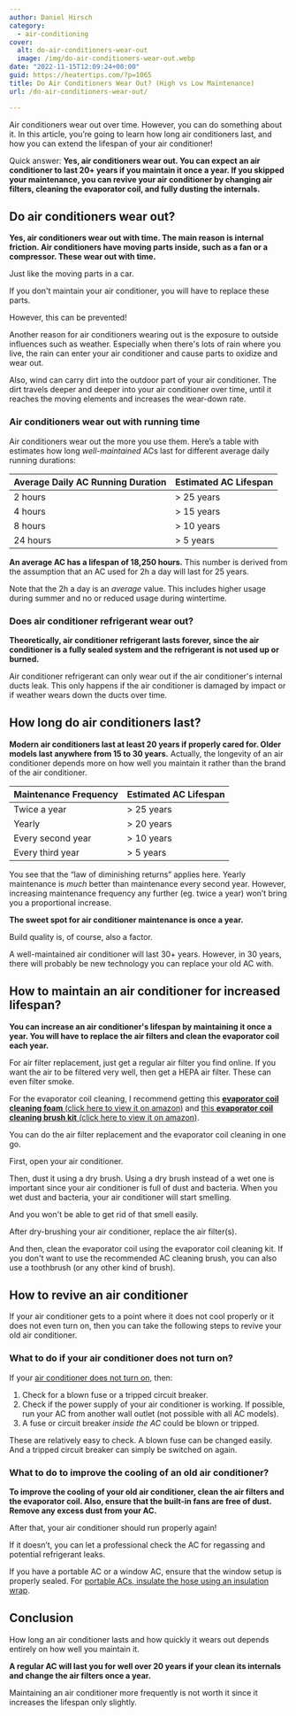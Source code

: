 ```yaml
---
author: Daniel Hirsch
category:
  - air-conditioning
cover:
  alt: do-air-conditioners-wear-out
  image: /img/do-air-conditioners-wear-out.webp
date: "2022-11-15T12:09:24+00:00"
guid: https://heatertips.com/?p=1065
title: Do Air Conditioners Wear Out? (High vs Low Maintenance)
url: /do-air-conditioners-wear-out/

---
```

Air conditioners wear out over time. However, you can do something about it. In this article, you’re going to learn how long air conditioners last, and how you can extend the lifespan of your air conditioner!

Quick answer: **Yes, air conditioners wear out. You can expect an air conditioner to last 20+ years if you maintain it once a year. If you skipped your maintenance, you can revive your air conditioner by changing air filters, cleaning the evaporator coil, and fully dusting the internals.**

## Do air conditioners wear out?

**Yes, air conditioners wear out with time. The main reason is internal friction. Air conditioners have moving parts inside, such as a fan or a compressor. These wear out with time.**

Just like the moving parts in a car.

If you don't maintain your air conditioner, you will have to replace these parts.

However, this can be prevented!

Another reason for air conditioners wearing out is the exposure to outside influences such as weather. Especially when there's lots of rain where you live, the rain can enter your air conditioner and cause parts to oxidize and wear out.

Also, wind can carry dirt into the outdoor part of your air conditioner. The dirt travels deeper and deeper into your air conditioner over time, until it reaches the moving elements and increases the wear-down rate.

### Air conditioners wear out with running time

Air conditioners wear out the more you use them. Here’s a table with estimates how long _well-maintained_ ACs last for different average daily running durations:

Average Daily AC Running Duration | Estimated AC Lifespan
--- | ---
2 hours | > 25 years
4 hours | > 15 years
8 hours | > 10 years
24 hours | > 5 years

**An average AC has a lifespan of 18,250 hours.** This number is derived from the assumption that an AC used for 2h a day will last for 25 years.

Note that the 2h a day is an _average_ value. This includes higher usage during summer and no or reduced usage during wintertime.

### Does air conditioner refrigerant wear out?

**Theoretically, air conditioner refrigerant lasts forever, since the air conditioner is a fully sealed system and the refrigerant is not used up or burned.**

Air conditioner refrigerant can only wear out if the air conditioner's internal ducts leak. This only happens if the air conditioner is damaged by impact or if weather wears down the ducts over time.

## How long do air conditioners last?

**Modern air conditioners last at least 20 years if properly cared for. Older models last anywhere from 15 to 30 years.** Actually, the longevity of an air conditioner depends more on how well you maintain it rather than the brand of the air conditioner.

Maintenance Frequency | Estimated AC Lifespan
--- | ---
Twice a year | > 25 years
Yearly | > 20 years
Every second year | > 10 years
Every third year | > 5 years

You see that the “law of diminishing returns” applies here. Yearly maintenance is _much_ better than maintenance every second year. However, increasing maintenance frequency any further (eg. twice a year) won’t bring you a proportional increase.

**The sweet spot for air conditioner maintenance is once a year.**

Build quality is, of course, also a factor.

A well-maintained air conditioner will last 30+ years. However, in 30 years, there will probably be new technology you can replace your old AC with.

## How to maintain an air conditioner for increased lifespan?

**You can increase an air conditioner's lifespan by maintaining it once a year. You will have to replace the air filters and clean the evaporator coil each year.**

For air filter replacement, just get a regular air filter you find online. If you want the air to be filtered very well, then get a HEPA air filter. These can even filter smoke.

For the evaporator coil cleaning, I recommend getting this [**evaporator coil cleaning foam** (click here to view it on amazon)](https://www.amazon.com/Nu-Calgon-4171-75-Rinse-Evaporator-Cleaner/dp/B00DM8KQ3I?keywords=evaporator+coil+cleaner&qid=1668513372&sprefix=evaporator+coil%2Caps%2C260&sr=8-2&linkCode=ll1&tag=heatertips-20&linkId=f5d517144ee1f4a20210074d590ed459&language=en_US&ref_=as_li_ss_tl) and [this **evaporator coil cleaning brush kit** (click here to view it on amazon)](https://www.amazon.com/dp/B07VRQ36K2?psc=1&pd_rd_i=B07VRQ36K2&pd_rd_w=Rzrhv&content-id=amzn1.sym.dd2c6db7-6626-466d-bf04-9570e69a7df0&pf_rd_p=dd2c6db7-6626-466d-bf04-9570e69a7df0&pf_rd_r=KH6MN43B4X3J4SC3WHY2&pd_rd_wg=HayzA&pd_rd_r=91c41e74-cb7c-415a-b881-88be1b154334&s=hi&sp_csd=d2lkZ2V0TmFtZT1zcF9kZXRhaWxfdGhlbWF0aWM&smid=A30DCH6PPMVYFV&spLa=ZW5jcnlwdGVkUXVhbGlmaWVyPUExVE40SENCNkFOUTYzJmVuY3J5cHRlZElkPUEwNTczNzA5MkVPM1FBU0dFNkhQJmVuY3J5cHRlZEFkSWQ9QTAxNjQ2NjgyVTlMN0ZEWkpYNjRRJndpZGdldE5hbWU9c3BfZGV0YWlsX3RoZW1hdGljJmFjdGlvbj1jbGlja1JlZGlyZWN0JmRvTm90TG9nQ2xpY2s9dHJ1ZQ%3D%3D&linkCode=ll1&tag=heatertips-20&linkId=a861b386d9afc20da026473a2fd6bb2b&language=en_US&ref_=as_li_ss_tl).

You can do the air filter replacement and the evaporator coil cleaning in one go.

First, open your air conditioner.

Then, dust it using a dry brush. Using a dry brush instead of a wet one is important since your air conditioner is full of dust and bacteria. When you wet dust and bacteria, your air conditioner will start smelling.

And you won't be able to get rid of that smell easily.

After dry-brushing your air conditioner, replace the air filter(s).

And then, clean the evaporator coil using the evaporator coil cleaning kit. If you don't want to use the recommended AC cleaning brush, you can also use a toothbrush (or any other kind of brush).

## How to revive an air conditioner

If your air conditioner gets to a point where it does not cool properly or it does not even turn on, then you can take the following steps to revive your old air conditioner.

### What to do if your air conditioner does not turn on?

If your [air conditioner does not turn on](/how-to-fix-portable-ac-not-turning-on/), then:

1. Check for a blown fuse or a tripped circuit breaker.
1. Check if the power supply of your air conditioner is working. If possible, run your AC from another wall outlet (not possible with all AC models).
1. A fuse or circuit breaker _inside the AC_ could be blown or tripped.

These are relatively easy to check. A blown fuse can be changed easily. And a tripped circuit breaker can simply be switched on again.

### What to do to improve the cooling of an old air conditioner?

**To improve the cooling of your old air conditioner, clean the air filters and the evaporator coil. Also, ensure that the built-in fans are free of dust. Remove any excess dust from your AC.**

After that, your air conditioner should run properly again!

If it doesn’t, you can let a professional check the AC for regassing and potential refrigerant leaks.

If you have a portable AC or a window AC, ensure that the window setup is properly sealed. For [portable ACs, insulate the hose using an insulation wrap](/how-to-make-portable-air-conditioner-more-efficient/).

## Conclusion

How long an air conditioner lasts and how quickly it wears out depends entirely on how well you maintain it.

**A regular AC will last you for well over 20 years if your clean its internals and change the air filters once a year.**

Maintaining an air conditioner more frequently is not worth it since it increases the lifespan only slightly.
